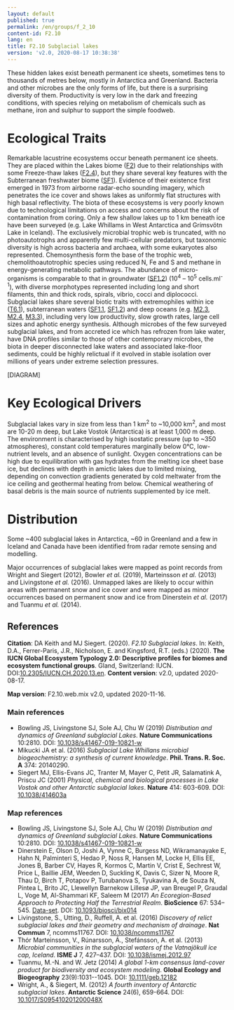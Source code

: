 ```yaml
---
layout: default
published: true
permalink: /en/groups/f_2_10
content-id: F2.10
lang: en
title: F2.10 Subglacial lakes
version: 'v2.0, 2020-08-17 10:38:38'
---
```


These hidden lakes exist beneath permanent ice sheets, sometimes tens to thousands of metres below, mostly in Antarctica and Greenland. Bacteria and other microbes are the only forms of life, but there is a surprising diversity of them. Productivity is very low in the dark and freezing conditions, with species relying on metabolism of chemicals such as methane, iron and sulphur to support the simple foodweb.

# Ecological Traits
 
Remarkable lacustrine ecosystems occur beneath permanent ice sheets. They are placed within the Lakes biome ([F2](/explore/biomes/F2)) due to their relationships with some Freeze-thaw lakes ([F2.4](/explore/groups/F2.4)), but they share several key features with the Subterranean freshwater biome ([SF1](/explore/biomes/SF1)). Evidence of their existence first emerged in 1973 from airborne radar-echo sounding imagery, which penetrates the ice cover and shows lakes as uniformly flat structures with high basal reflectivity. The biota of these ecosystems is very poorly known due to technological limitations on access and concerns about the risk of contamination from coring. Only a few shallow lakes up to 1 km beneath ice have been surveyed (e.g. Lake Whillams in West Antarctica and Grímsvötn Lake in Iceland). The exclusively microbial trophic web is truncated, with no photoautotrophs and apparently few multi-cellular predators, but taxonomic diversity is high across bacteria and archaea, with some eukaryotes also represented. Chemosynthesis form the base of the trophic web, chemolithoautotrophic species using reduced N, Fe and S and methane in energy-generating metabolic pathways. The abundance of micro-organisms is comparable to that in groundwater ([SF1.2](/explore/groups/SF1.2)) (10<sup>4</sup> – 10<sup>5</sup> cells.ml<sup>-1</sup>), with diverse morphotypes represented including long and short filaments, thin and thick rods, spirals, vibrio, cocci and diplococci. Subglacial lakes share several biotic traits with extremophiles within ice ([T6.1](/explore/groups/T6.1)), subterranean waters ([SF1.1](/explore/groups/SF1.1), [SF1.2](/explore/groups/SF1.2)) and deep oceans (e.g. [M2.3](/explore/groups/M2.3), [M2.4](/explore/groups/M2.4), [M3.3](/explore/groups/M3.3)), including very low productivity, slow growth rates, large cell sizes and aphotic energy synthesis. Although microbes of the few surveyed subglacial lakes, and from accreted ice which has refrozen from lake water, have DNA profiles similar to those of other contemporary microbes, the biota in deeper disconnected lake waters and associated lake-floor sediments, could be highly relictual if it evolved in stable isolation over millions of years under extreme selection pressures. 

[DIAGRAM]

# Key Ecological Drivers
 
Subglacial lakes vary in size from less than 1 km<sup>2</sup> to ~10,000 km<sup>2</sup>, and most are 10-20 m deep, but Lake Vostok (Antarctica) is at least 1,000 m deep. The environment is characterised by high isostatic pressure (up to ~350 atmospheres), constant cold temperatures marginally below 0°C, low-nutrient levels, and an absence of sunlight. Oxygen concentrations can be high due to equilibration with gas hydrates from the melting ice sheet base ice, but declines with depth in amictic lakes due to limited mixing, depending on convection gradients generated by cold meltwater from the ice ceiling and geothermal heating from below. Chemical weathering of basal debris is the main source of nutrients supplemented by ice melt.
 
# Distribution
 
Some ~400 subglacial lakes in Antarctica, ~60 in Greenland and a few in Iceland and Canada have been identified from radar remote sensing and modelling. 

Major occurrences of subglacial lakes were mapped as point records from Wright and Siegert (2012), Bowler _et al._ (2019), Marteinsson _et al._ (2013) and Livingstone _et al._ (2016). Unmapped lakes are likely to occur within areas with permanent snow and ice cover and were mapped as minor occurrences based on permanent snow and ice from Dinerstein _et al._ (2017) and Tuanmu _et al._ (2014).

## References

**Citation**: DA Keith and MJ Siegert. (2020). *F2.10 Subglacial lakes*. In: Keith, D.A., Ferrer-Paris, J.R., Nicholson, E. and Kingsford, R.T. (eds.) (2020). **The IUCN Global Ecosystem Typology 2.0: Descriptive profiles for biomes and ecosystem functional groups**. Gland, Switzerland: IUCN. DOI:[10.2305/IUCN.CH.2020.13.en](https://doi.org/10.2305/IUCN.CH.2020.13.en).
**Content version**: v2.0, updated 2020-08-17.

**Map version**: F2.10.web.mix v2.0, updated 2020-11-16.

### Main references
* Bowling JS, Livingstone SJ, Sole AJ, Chu W  (2019) *Distribution and dynamics of Greenland subglacial Lakes*. **Nature Communications** 10:2810. DOI: [10.1038/s41467-019-10821-w](http://doi.org/10.1038/s41467-019-10821-w)
* Mikucki JA et al.  (2016) *Subglacial Lake Whillans microbial biogeochemistry: a synthesis of current knowledge*. **Phil. Trans. R. Soc. A** 374: 20140290.
* Siegert MJ, Ellis-Evans JC, Tranter M, Mayer C, Petit JR, Salamatink A, Priscu JC  (2001) *Physical, chemical and biological processes in Lake Vostok and other Antarctic subglacial lakes*. **Nature** 414: 603-609. DOI: [10.1038/414603a](http://doi.org/10.1038/414603a)

### Map references
* Bowling JS, Livingstone SJ, Sole AJ, Chu W  (2019) *Distribution and dynamics of Greenland subglacial Lakes*. **Nature Communications** 10:2810. DOI: [10.1038/s41467-019-10821-w](http://doi.org/10.1038/s41467-019-10821-w)
* Dinerstein E, Olson D, Joshi A, Vynne C, Burgess ND, Wikramanayake E, Hahn N, Palminteri S, Hedao P, Noss R, Hansen M, Locke H, Ellis EE, Jones B, Barber CV, Hayes R, Kormos C, Martin V, Crist E, Sechrest W, Price L, Baillie JEM, Weeden D, Suckling K, Davis C, Sizer N, Moore R, Thau D, Birch T, Potapov P, Turubanova S, Tyukavina A, de Souza N, Pintea L, Brito JC, Llewellyn Barnekow Lillesø JP, van Breugel P, Graudal L, Voge M, Al-Shammari KF, Saleem M  (2017) *An Ecoregion-Based Approach to Protecting Half the Terrestrial Realm*. **BioScience** 67: 534–545. [Data-set](https://ecoregions2017.appspot.com/). DOI: [10.1093/biosci/bix014](http://doi.org/10.1093/biosci/bix014)
* Livingstone, S., Utting, D., Ruffell, A. et al.  (2016) *Discovery of relict subglacial lakes and their geometry and mechanism of drainage*. **Nat Commun** 7, ncomms11767. DOI: [10.1038/ncomms11767](http://doi.org/10.1038/ncomms11767)
* Thór Marteinsson, V., Rúnarsson, Á., Stefánsson, A. et al.  (2013) *Microbial communities in the subglacial waters of the Vatnajökull ice cap, Iceland*. **ISME J** 7, 427–437. DOI: [10.1038/ismej.2012.97](http://doi.org/10.1038/ismej.2012.97)
* Tuanmu, M.-N. and W. Jetz (2014) *A global 1-km consensus land-cover product for biodiversity and ecosystem modeling*. **Global Ecology and Biogeography** 23(9):1031--1045. DOI: [10.1111/geb.12182](http://doi.org/10.1111/geb.12182)
* Wright, A., & Siegert, M.  (2012) *A fourth inventory of Antarctic subglacial lakes*. **Antarctic Science** 24(6), 659-664. DOI: [10.1017/S095410201200048X](http://doi.org/10.1017/S095410201200048X)
